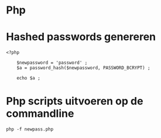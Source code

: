 # Php 

# Hashed passwords genereren

    <?php
        
        $newpassword = 'password' ;
        $a = password_hash($newpassword, PASSWORD_BCRYPT) ;

        echo $a ;

# Php scripts uitvoeren op de commandline

    php -f newpass.php
